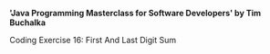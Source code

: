 **'Java Programming Masterclass for Software Developers' by Tim Buchalka**

Coding Exercise 16: First And Last Digit Sum